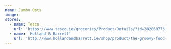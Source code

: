 ```yaml
---
name: Jumbo Oats
image:
stores:
  - name: Tesco
    url: 'https://www.tesco.ie/groceries/Product/Details/?id=282060773'
  - name: 'Holland & Barrett'
    url: 'http://www.hollandandbarrett.ie/shop/product/the-groovy-food-company-premium-agave-nectar-light-mild-60082346'
---
```

